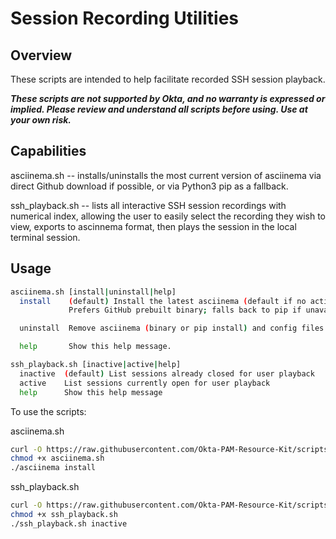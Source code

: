 # Session Recording Utilities

## Overview

These scripts are intended to help facilitate recorded SSH session playback.

**_These scripts are not supported by Okta, and no warranty is expressed or implied.  Please review and understand all scripts before using.  Use at your own risk._**

## Capabilities

asciinema.sh -- installs/uninstalls the most current version of asciinema via direct Github download if possible, or via Python3 pip as a fallback.

ssh_playback.sh -- lists all interactive SSH session recordings with numerical index, allowing the user to easily select the recording they wish to view, exports to ascinnema format, then plays the session in the local terminal session.

## Usage

```bash
asciinema.sh [install|uninstall|help] 
  install    (default) Install the latest asciinema (default if no action is given).
             Prefers GitHub prebuilt binary; falls back to pip if unavailable.

  uninstall  Remove asciinema (binary or pip install) and config files.

  help       Show this help message.
```

```bash
ssh_playback.sh [inactive|active|help]
  inactive  (default) List sessions already closed for user playback
  active    List sessions currently open for user playback
  help      Show this help message

```
To use the scripts:

asciinema.sh
```bash
curl -O https://raw.githubusercontent.com/Okta-PAM-Resource-Kit/scripts/main/utilities/session_recordings/asciinema.sh
chmod +x asciinema.sh
./asciinema install
```

ssh_playback.sh
```bash
curl -O https://raw.githubusercontent.com/Okta-PAM-Resource-Kit/scripts/main/utilities/session_recordings/ssh_playback.sh
chmod +x ssh_playback.sh
./ssh_playback.sh inactive
```
